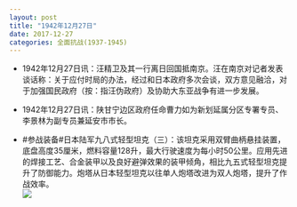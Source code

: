 ```yaml
---
layout: post
title: "1942年12月27日"
date: 2017-12-27
categories: 全面抗战(1937-1945)
---
```


<meta name="referrer" content="no-referrer" />

- 1942年12月27日讯：汪精卫及其一行离日回国抵南京。汪在南京对记者发表谈话称：关于应付时局的办法，经过和日本政府多次会谈，双方意见融洽，对于加强国民政府（按：指汪伪政府）及协助大东亚战争有进一步发展。 

- 1942年12月27日讯：陕甘宁边区政府任命曹力如为新划延属分区专署专员、李景林为副专员兼延安市市长。 

- #参战装备#日本陆军九八式轻型坦克（三）：该坦克采用双臂曲柄悬挂装置，底盘高度35厘米，燃料容量128升，最大行驶速度为每小时50公里。应用先进的焊接工艺、合金装甲以及良好避弹效果的装甲倾角，相比九五式轻型坦克提升了防御能力。炮塔从日本轻型坦克以往单人炮塔改进为双人炮塔，提升了作战效率。 <br/><img src="https://wx4.sinaimg.cn/large/aca367d8ly1fmv3hale6ej20rq0fldlw.jpg" />

